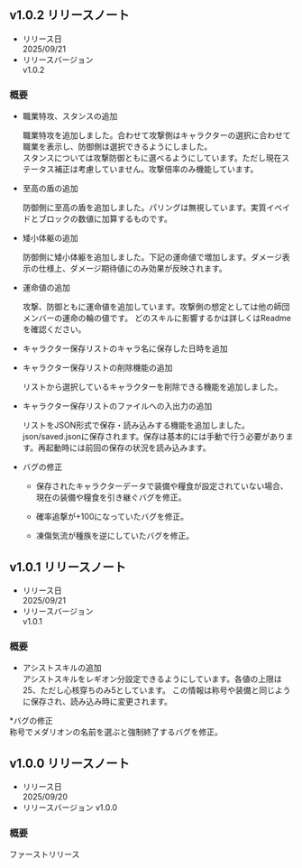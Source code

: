 ## v1.0.2 リリースノート
* リリース日  
2025/09/21
* リリースバージョン  
v1.0.2

### 概要
* 職業特攻、スタンスの追加
  
  職業特攻を追加しました。合わせて攻撃側はキャラクターの選択に合わせて職業を表示し、防御側は選択できるようにしました。  
  スタンスについては攻撃防御ともに選べるようにしています。ただし現在ステータス補正は考慮していません。攻撃倍率のみ機能しています。

* 至高の盾の追加

  防御側に至高の盾を追加しました。パリングは無視しています。実質イベイドとブロックの数値に加算するものです。

* 矮小体躯の追加

  防御側に矮小体躯を追加しました。下記の運命値で増加します。ダメージ表示の仕様上、ダメージ期待値にのみ効果が反映されます。

* 運命値の追加

  攻撃、防御ともに運命値を追加しています。攻撃側の想定としては他の師団メンバーの運命の輪の値です。
どのスキルに影響するかは詳しくはReadmeを確認ください。

* キャラクター保存リストのキャラ名に保存した日時を追加

* キャラクター保存リストの削除機能の追加

  リストから選択しているキャラクターを削除できる機能を追加しました。

* キャラクター保存リストのファイルへの入出力の追加

  リストをJSON形式で保存・読み込みする機能を追加しました。
json/saved.jsonに保存されます。保存は基本的には手動で行う必要があります。再起動時には前回の保存の状況を読み込みます。

* バグの修正  

  - 保存されたキャラクターデータで装備や糧食が設定されていない場合、現在の装備や糧食を引き継ぐバグを修正。

  - 確率追撃が+100になっていたバグを修正。

  - 凍傷気流が種族を逆にしていたバグを修正。

## v1.0.1 リリースノート
* リリース日  
2025/09/21
* リリースバージョン  
v1.0.1

### 概要
* アシストスキルの追加  
  アシストスキルをレギオン分設定できるようにしています。各値の上限は25、ただし心核穿ちのみ5としています。
この情報は称号や装備と同じように保存され、読み込み時に変更されます。

*バグの修正  
称号でメダリオンの名前を選ぶと強制終了するバグを修正。


## v1.0.0 リリースノート
* リリース日  
2025/09/20
* リリースバージョン
v1.0.0

### 概要
ファーストリリース
